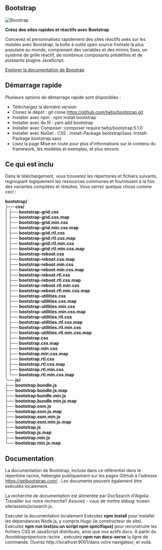 ## Bootstrap

![Boostrap](https://getbootstrap.com/)


**Créez des sites rapides et réactifs avec Bootstrap**

Concevez et personnalisez rapidement des sites réactifs axés sur les mobiles avec Bootstrap, la boîte à outils open source frontale la plus populaire au monde, comprenant des variables et des mixins Sass, un système de grille réactif, de nombreux composants prédéfinis et de puissants plugins JavaScript.
 
[Explorer la documentation de Boostrap](https://getbootstrap.com/docs/5.1/getting-started/introduction/)

## Démarrage rapide
Plusieurs options de démarrage rapide sont disponibles :

- Téléchargez la dernière version
- Clonez le dépôt : git clone https://github.com/twbs/bootstrap.git
- Installer avec npm : npm install bootstrap
- Installer avec du fil : yarn add bootstrap
- Installer avec Composer :composer require twbs/bootstrap:5.1.0
- Installer avec NuGet : CSS : Install-Package bootstrapSass :Install-Package bootstrap.sass
- Lisez la page Mise en route pour plus d'informations sur le contenu du framework, les modèles et exemples, et plus encore.

## Ce qui est inclu

Dans le téléchargement, vous trouverez les répertoires et fichiers suivants, regroupant logiquement les ressources communes et fournissant à la fois des variantes compilées et réduites. Vous verrez quelque chose comme ceci :

**bootstrap/  
├── css/  
│   ├── bootstrap-grid.css  
│   ├── bootstrap-grid.css.map  
│   ├── bootstrap-grid.min.css  
│   ├── bootstrap-grid.min.css.map  
│   ├── bootstrap-grid.rtl.css  
│   ├── bootstrap-grid.rtl.css.map  
│   ├── bootstrap-grid.rtl.min.css  
│   ├── bootstrap-grid.rtl.min.css.map  
│   ├── bootstrap-reboot.css  
│   ├── bootstrap-reboot.css.map  
│   ├── bootstrap-reboot.min.css  
│   ├── bootstrap-reboot.min.css.map  
│   ├── bootstrap-reboot.rtl.css  
│   ├── bootstrap-reboot.rtl.css.map  
│   ├── bootstrap-reboot.rtl.min.css  
│   ├── bootstrap-reboot.rtl.min.css.map  
│   ├── bootstrap-utilities.css  
│   ├── bootstrap-utilities.css.map  
│   ├── bootstrap-utilities.min.css  
│   ├── bootstrap-utilities.min.css.map  
│   ├── bootstrap-utilities.rtl.css  
│   ├── bootstrap-utilities.rtl.css.map  
│   ├── bootstrap-utilities.rtl.min.css  
│   ├── bootstrap-utilities.rtl.min.css.map  
│   ├── bootstrap.css  
│   ├── bootstrap.css.map  
│   ├── bootstrap.min.css  
│   ├── bootstrap.min.css.map  
│   ├── bootstrap.rtl.css  
│   ├── bootstrap.rtl.css.map  
│   ├── bootstrap.rtl.min.css  
│   └── bootstrap.rtl.min.css.map  
└── js/  
    ├── bootstrap.bundle.js  
    ├── bootstrap.bundle.js.map  
    ├── bootstrap.bundle.min.js  
    ├── bootstrap.bundle.min.js.map  
    ├── bootstrap.esm.js  
    ├── bootstrap.esm.js.map  
    ├── bootstrap.esm.min.js  
    ├── bootstrap.esm.min.js.map  
    ├── bootstrap.js  
    ├── bootstrap.js.map  
    ├── bootstrap.min.js  
    └── bootstrap.min.js.map**
   
  
## Documentation 

La documentation de Bootstrap, incluse dans ce référentiel dans le répertoire racine, hébergée publiquement sur les pages GitHub à l'adresse https://getbootstrap.com/ . Les documents peuvent également être exécutés localement.

La recherche de documentation est alimentée par DocSearch d'Algolia . Travailler sur notre recherche? Assurez - vous de mettre debug: trueen site/assets/js/search.js.

Exécuter la documentation localement
Exécutez **npm install** pour installer les dépendances Node.js, y compris Hugo (le constructeur de site).
Exécutez **npm run test(ou un script npm spécifique)** pour reconstruire les fichiers CSS et JavaScript distribués, ainsi que nos actifs docs.
À partir du /bootstraprépertoire racine , exécutez **npm run docs-serve** la ligne de commande.
Ouvrez http://localhost:9001/dans votre navigateur, et voilà.









